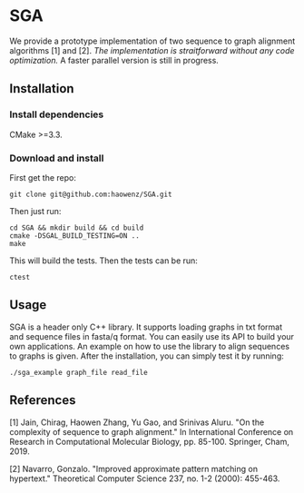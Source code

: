 # SGA
We provide a prototype implementation of two sequence to graph alignment algorithms [1] and [2]. *The implementation is straitforward without any code optimization.* A faster parallel version is still in progress.

## Installation

### Install dependencies
CMake >=3.3.

### Download and install
First get the repo:
```
git clone git@github.com:haowenz/SGA.git
```
Then just run:
```
cd SGA && mkdir build && cd build
cmake -DSGAL_BUILD_TESTING=ON ..
make
```
This will build the tests. Then the tests can be run:
```
ctest
```

## Usage
SGA is a header only C++ library. It supports loading graphs in txt format and sequence files in fasta/q format. You can easily use its API to build your own applications. An example on how to use the library to align sequences to graphs is given. After the installation, you can simply test it by running:
```
./sga_example graph_file read_file
```

## References
[1] Jain, Chirag, Haowen Zhang, Yu Gao, and Srinivas Aluru. "On the complexity of sequence to graph alignment." In International Conference on Research in Computational Molecular Biology, pp. 85-100. Springer, Cham, 2019.

[2] Navarro, Gonzalo. "Improved approximate pattern matching on hypertext." Theoretical Computer Science 237, no. 1-2 (2000): 455-463.
